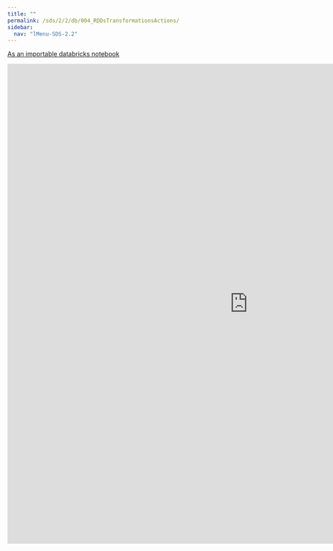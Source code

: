 ```yaml
---
title: ""
permalink: /sds/2/2/db/004_RDDsTransformationsActions/
sidebar:
  nav: "lMenu-SDS-2.2"
---
```


[As an importable databricks notebook](https://lamastex.github.io/scalable-data-science/sds/2/2/db/004_RDDsTransformationsActions.html)

<iframe src="https://lamastex.github.io/scalable-data-science/sds/2/2/db/004_RDDsTransformationsActions" width="1080" height="1080" frameborder="0"></iframe>
